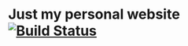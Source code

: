 # Just my personal website [![Build Status](https://travis-ci.org/soul-wish/soul-wish.github.com.svg?branch=master)](https://travis-ci.org/soul-wish/soul-wish.github.com)
